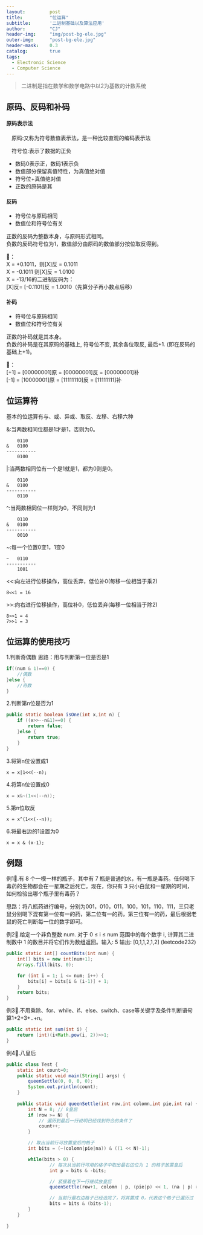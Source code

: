 ```yaml
---
layout: 		post
title: 			"位运算"
subtitle: 		'二进制基础以及算法应用'
author: 		"CJ"
header-img: 	"img/post-bg-ele.jpg"
outer-img:		"post-bg-ele.jpg"
header-mask: 	0.3
catalog: 		true
tags:
  - Electronic Science
  - Computer Science
---
```


> 二进制是指在数学和数学电路中以2为基数的计数系统

## 原码、反码和补码

#### 原码表示法

&emsp;原码:又称为符号数值表示法，是一种比较直观的编码表示法 
 
&emsp;符号位:表示了数据的正负

- 数码0表示正，数码1表示负
- 数值部分保留真值特性，为真值绝对值
- 符号位+真值绝对值
- 正数的原码是其

#### 反码

- 符号位与原码相同
- 数值位和符号位有关

正数的反码为整数本身，与原码形式相同。  
负数的反码符号位为1，数值部分由原码的数值部分按位取反得到。

🌰：  
X = +0.1011，则[X]反 = 0.1011  
X = -0.1011 则[X]反 = 1.0100  
X = -13/16的二进制反码为：  
[X]反= [-0.1101]反 = 1.0010（先算分子再小数点后移）

#### 补码

- 符号位与原码相同
- 数值位和符号位有关
 
正数的补码就是其本身。  
负数的补码是在其原码的基础上, 符号位不变, 其余各位取反, 最后+1. (即在反码的基础上+1)。

🌰：  
[+1] = [00000001]原 = [00000001]反 = [00000001]补  
[-1] = [10000001]原 = [11111110]反 = [11111111]补

## 位运算符
基本的位运算有与、或、异或、取反、左移、右移六种

&:当两数相同位都是1才是1，否则为0。
```
    0110
&   0100
-----------
    0100
```

|:当两数相同位有一个是1就是1，都为0则是0。
```
    0110
&   0100
-----------
    0110
```

^:当两数相同位一样则为0，不同则为1
```
    0110
&   0100
-----------
    0010
```

~:每一个位置0变1，1变0
```
~   0110
-----------
    1001
```

\<<:向左进行位移操作，高位丢弃，低位补0(每移一位相当于乘2)  
```
8<<1 = 16
```

\>>:向右进行位移操作，高位补0，低位丢弃(每移一位相当于除2)  
```
8>>1 = 4
7>>1 = 3
```

## 位运算的使用技巧
1.判断奇偶数
思路：用与判断第一位是否是1
```java
if((num & 1)==0) {
	//偶数
}else {
	//奇数
}
```

2.判断第n位是否为1
```java
public static boolean isOne(int x,int n) {
	if ((x>>--n&1)==0) {
		return false;
	}else {
		return true;
	}
}
```

3.将第n位设置成1
```
x = x|1<<(--n);
```

4.将第n位设置成0
```java
x = x&~(1<<(--n));
```

5.第n位取反
```
x = x^(1<<(--n));
```

6.将最右边的1设置为0
```
x = x & (x-1);
```

## 例题
例1🌰.有 8 个一模一样的瓶子，其中有 7 瓶是普通的水，有一瓶是毒药。任何喝下毒药的生物都会在一星期之后死亡。现在，你只有 3 只小白鼠和一星期的时间，如何检验出哪个瓶子里有毒药？

思路：将八瓶药进行编号，分别为001，010，011，100，101，110，111，三只老鼠分别喝下混有第一位有一的药，第二位有一的药，第三位有一的药，最后根据老鼠的死亡判断每一位的数字即可。

例2🌰.给定一个非负整数 num. 对于 0 ≤ i ≤ num 范围中的每个数字 i, 计算其二进制数中 1 的数目并将它们作为数组返回。输入: 5 输出: [0,1,1,2,1,2] (leetcode232)
```java
public static int[] countBits(int num) {
	int[] bits = new int[num+1];
	Arrays.fill(bits, 0);

	for (int i = 1; i <= num; i++) {
		bits[i] = bits[i & (i-1)] + 1;
	}
	return bits;
}
```

例3🌰.不用乘除、for、while、if、else、switch、case等关键字及条件判断语句算1+2+3+..+n。
```java
public static int sum(int i) {
	return (int)(i+Math.pow(i, 2))>>1;
}
```

例4🌰.八皇后
```java
public class Test {
	static int count=0;
	public static void main(String[] args) {
		queenSettle(0, 0, 0, 0);
		System.out.println(count);
	}
	
	public static void queenSettle(int row,int colomn,int pie,int na) {
		int N = 8; // 8皇后
		if (row >= N) {
		    // 遍历到最后一行说明已经找到符合的条件了
		    count++;
		}

	    // 取出当前行可放置皇后的格子
		int bits = (~(colomn|pie|na)) & ((1 << N)-1);

		while(bits > 0) {
	            // 每次从当前行可用的格子中取出最右边位为 1 的格子放置皇后
	            int p = bits & -bits;

	            // 紧接着在下一行继续放皇后
	            queenSettle(row+1, colomn | p, (pie|p) << 1, (na | p) >> 1);

	            // 当前行最右边格子已经选完了，将其置成 0，代表这个格子已遍历过
	            bits = bits & (bits-1);
		}
	}
	
}
```